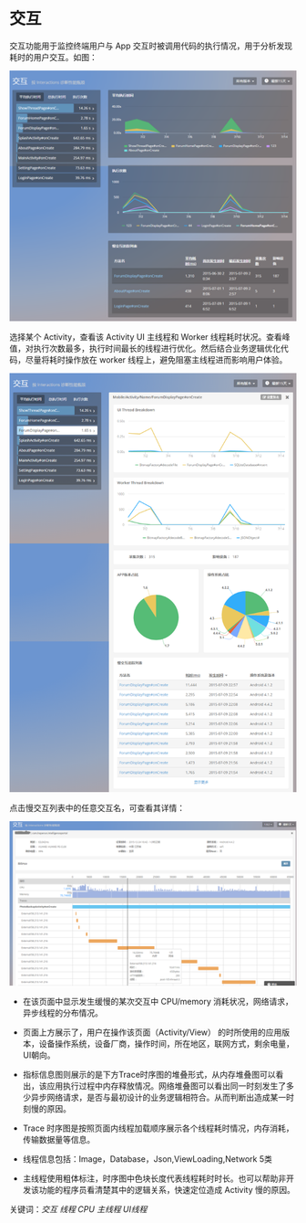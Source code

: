 # 交互

交互功能用于监控终端用户与 App 交互时被调用代码的执行情况，用于分析发现耗时的用户交互。如图：

![](交互总.png)

选择某个 Activity，查看该 Activity UI 主线程和 Worker 线程耗时状况。查看峰值，对执行次数最多，执行时间最长的线程进行优化。然后结合业务逻辑优化代码，尽量将耗时操作放在 worker 线程上，避免阻塞主线程进而影响用户体验。

![](interaction2.png)

点击慢交互列表中的任意交互名，可查看其详情：

![](交互3.png)

- 在该页面中显示发生缓慢的某次交互中 CPU/memory 消耗状况，网络请求，异步线程的分布情况。

- 页面上方展示了，用户在操作该页面（Activity/View） 的时所使用的应用版本，设备操作系统，设备厂商，操作时间，所在地区，联网方式，剩余电量，UI朝向。

- 指标信息图则展示的是下方Trace时序图的堆叠形式，从内存堆叠图可以看出，该应用执行过程中内存释放情况。网络堆叠图可以看出同一时刻发生了多少异步网络请求，是否与最初设计的业务逻辑相符合。从而判断出造成某一时刻慢的原因。

- Trace 时序图是按照页面内线程加载顺序展示各个线程耗时情况，内存消耗，传输数据量等信息。

- 线程信息包括：Image，Database，Json,ViewLoading,Network 5类

- 主线程使用粗体标注，时序图中色块长度代表线程耗时时长。也可以帮助非开发该功能的程序员看清楚其中的逻辑关系，快速定位造成 Activity 慢的原因。


关键词：*交互 线程 CPU 主线程 UI线程*
